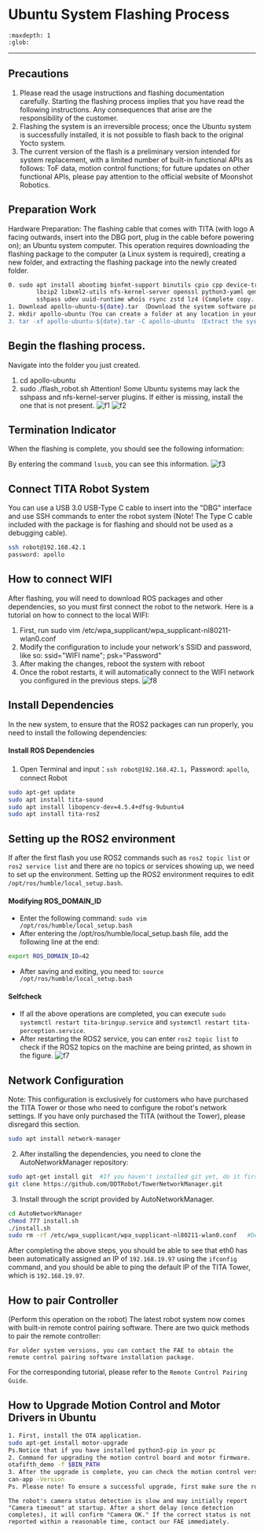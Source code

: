 # Ubuntu System Flashing Process
```{toctree}
:maxdepth: 1
:glob:
```

------
## Precautions
1.  Please read the usage instructions and flashing documentation carefully. Starting the flashing process implies that you have read the following instructions. Any consequences that arise are the responsibility of the customer.
2. Flashing the system is an irreversible process; once the Ubuntu system is successfully installed, it is not possible to flash back to the original Yocto system.
3. The current version of the flash is a preliminary version intended for system replacement, with a limited number of built-in functional APIs as follows: ToF data, motion control functions; for future updates on other functional APIs, please pay attention to the official website of Moonshot Robotics.

## Preparation Work
Hardware Preparation: The flashing cable that comes with TITA (with logo A facing outwards, insert into the DBG port, plug in the cable before powering on); an Ubuntu system computer.
This operation requires downloading the flashing package to the computer (a Linux system is required), creating a new folder, and extracting the flashing package into the newly created folder.
```bash
0. sudo apt install abootimg binfmt-support binutils cpio cpp device-tree-compiler dosfstools
        lbzip2 libxml2-utils nfs-kernel-server openssl python3-yaml qemu-user-static
        sshpass udev uuid-runtime whois rsync zstd lz4 (Complete copy. These are the dependencies required for NVIDIA firmware flashing. Please install these dependencies on the flashing computer first, not on the robot.)
1. Download apollo-ubuntu-${date}.tar （Download the system software package corresponding to the date）
2. mkdir apollo-ubuntu（You can create a folder at any location in your computer's system）
3. tar -xf apollo-ubuntu-${date}.tar -C apollo-ubuntu （Extract the system software package into the newly created folder）
```

## Begin the flashing process.
Navigate into the folder you just created.
1. cd  apollo-ubuntu
2. sudo ./flash_robot.sh
Attention! Some Ubuntu systems may lack the sshpass and nfs-kernel-server plugins. If either is missing, install the one that is not present.
![f1](.././_static/flash1.JPEG)
![f2](.././_static/flash2.JPEG)

## Termination Indicator
When the flashing is complete, you should see the following information:

By entering the command `lsusb`, you can see this information.
![f3](.././_static/flash3.JPEG)

## Connect TITA Robot System
You can use a USB 3.0 USB-Type C cable to insert into the "DBG" interface and use SSH commands to enter the robot system (Note! The Type C cable included with the package is for flashing and should not be used as a debugging cable).
```bash
ssh robot@192.168.42.1
password: apollo
```

## How to connect WIFI
After flashing, you will need to download ROS packages and other dependencies, so you must first connect the robot to the network. Here is a tutorial on how to connect to the local WIFI:

1. First, run sudo vim /etc/wpa_supplicant/wpa_supplicant-nl80211-wlan0.conf
2. Modify the configuration to include your network's SSID and password, like so: ssid="WIFI name"; psk="Password"
3. After making the changes, reboot the system with reboot
4. Once the robot restarts, it will automatically connect to the WIFI network you configured in the previous steps.
![f8](.././_static/flash8.jpeg)

## Install Dependencies
In the new system, to ensure that the ROS2 packages can run properly, you need to install the following dependencies:
#### Install ROS Dependencies
1. Open Terminal and input：`ssh robot@192.168.42.1`，Password: `apollo`, connect Robot
```bash
sudo apt-get update
sudo apt install tita-sound
sudo apt install libopencv-dev=4.5.4+dfsg-9ubuntu4
sudo apt install tita-ros2
```
## Setting up the ROS2 environment
If after the first flash you use ROS2 commands such as `ros2 topic list` or `ros2 service list` and there are no topics or services showing up, we need to set up the environment. Setting up the ROS2 environment requires to edit `/opt/ros/humble/local_setup.bash`.

####  Modifying ROS_DOMAIN_ID
- Enter the following command: `sudo vim /opt/ros/humble/local_setup.bash`
- After entering the /opt/ros/humble/local_setup.bash file, add the following line at the end:
```bash
export ROS_DOMAIN_ID=42
```
- After saving and exiting, you need to: `source /opt/ros/humble/local_setup.bash`

#### Selfcheck
- If all the above operations are completed, you can execute `sudo systemctl restart tita-bringup.service` and `systemctl restart tita-perception.service`.
- After restarting the ROS2 service, you can enter `ros2 topic list` to check if the ROS2 topics on the machine are being printed, as shown in the figure.
![f7](.././_static/flash7.jpeg)

## Network Configuration
Note: This configuration is exclusively for customers who have purchased the TITA Tower or those who need to configure the robot's network settings. If you have only purchased the TITA (without the Tower), please disregard this section.
```bash
sudo apt install network-manager
```
2. After installing the dependencies, you need to clone the AutoNetworkManager repository:
```bash
sudo apt-get install git  #If you haven't installed git yet, do it firstly
git clone https://github.com/DDTRobot/TowerNetworkManager.git
```
3. Install through the script provided by AutoNetworkManager.
```bash
cd AutoNetworkManager
chmod 777 install.sh
./install.sh
sudo rm -rf /etc/wpa_supplicant/wpa_supplicant-nl80211-wlan0.conf   #Delete the existing Wi-Fi configuration file to avoid affecting network connectivity, and later connect using the command sudo nmcli device wifi connect "example" password "1111111".
```
After completing the above steps, you should be able to see that eth0 has been automatically assigned an IP of `192.168.19.97` using the `ifconfig` command, and you should be able to ping the default IP of the TITA Tower, which is `192.168.19.97`.


## How to pair Controller
(Perform this operation on the robot) The latest robot system now comes with built-in remote control pairing software. There are two quick methods to pair the remote controller:
```{note}
For older system versions, you can contact the FAE to obtain the remote control pairing software installation package.
```
For the corresponding tutorial, please refer to the `Remote Control Pairing Guide`.

## How to Upgrade Motion Control and Motor Drivers in Ubuntu
```bash
1. First, install the OTA application.
sudo apt-get install motor-upgrade
Ps.Notice that if you have installed python3-pip in your pc
2. Command for upgrading the motion control board and motor firmware.
otafifth_demo -f $BIN_PATH
3. After the upgrade is complete, you can check the motion control version.
can-app -Version
Ps. Please note! To ensure a successful upgrade, first make sure the robot is operating normally (all 8 motors are communicating properly) and set the robot to the prone position.
```
```{note}
The robot's camera status detection is slow and may initially report "Camera timeout" at startup. After a short delay (once detection completes), it will confirm "Camera OK." If the correct status is not reported within a reasonable time, contact our FAE immediately.
```
